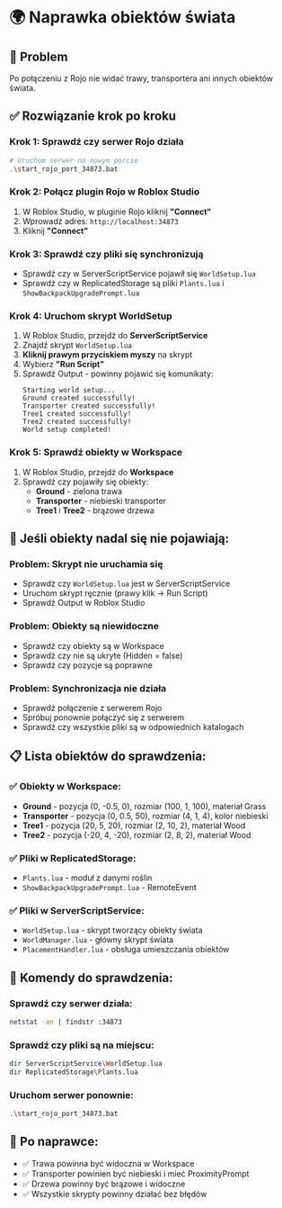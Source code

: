 # 🌍 Naprawka obiektów świata

## 🚨 Problem
Po połączeniu z Rojo nie widać trawy, transportera ani innych obiektów świata.

## ✅ Rozwiązanie krok po kroku

### Krok 1: Sprawdź czy serwer Rojo działa
```bash
# Uruchom serwer na nowym porcie
.\start_rojo_port_34873.bat
```

### Krok 2: Połącz plugin Rojo w Roblox Studio
1. W Roblox Studio, w pluginie Rojo kliknij **"Connect"**
2. Wprowadź adres: `http://localhost:34873`
3. Kliknij **"Connect"**

### Krok 3: Sprawdź czy pliki się synchronizują
- Sprawdź czy w ServerScriptService pojawił się `WorldSetup.lua`
- Sprawdź czy w ReplicatedStorage są pliki `Plants.lua` i `ShowBackpackUpgradePrompt.lua`

### Krok 4: Uruchom skrypt WorldSetup
1. W Roblox Studio, przejdź do **ServerScriptService**
2. Znajdź skrypt `WorldSetup.lua`
3. **Kliknij prawym przyciskiem myszy** na skrypt
4. Wybierz **"Run Script"**
5. Sprawdź Output - powinny pojawić się komunikaty:
   ```
   Starting world setup...
   Ground created successfully!
   Transporter created successfully!
   Tree1 created successfully!
   Tree2 created successfully!
   World setup completed!
   ```

### Krok 5: Sprawdź obiekty w Workspace
1. W Roblox Studio, przejdź do **Workspace**
2. Sprawdź czy pojawiły się obiekty:
   - **Ground** - zielona trawa
   - **Transporter** - niebieski transporter
   - **Tree1** i **Tree2** - brązowe drzewa

## 🔧 Jeśli obiekty nadal się nie pojawiają:

### Problem: Skrypt nie uruchamia się
- Sprawdź czy `WorldSetup.lua` jest w ServerScriptService
- Uruchom skrypt ręcznie (prawy klik → Run Script)
- Sprawdź Output w Roblox Studio

### Problem: Obiekty są niewidoczne
- Sprawdź czy obiekty są w Workspace
- Sprawdź czy nie są ukryte (Hidden = false)
- Sprawdź czy pozycje są poprawne

### Problem: Synchronizacja nie działa
- Sprawdź połączenie z serwerem Rojo
- Spróbuj ponownie połączyć się z serwerem
- Sprawdź czy wszystkie pliki są w odpowiednich katalogach

## 📋 Lista obiektów do sprawdzenia:

### ✅ Obiekty w Workspace:
- **Ground** - pozycja (0, -0.5, 0), rozmiar (100, 1, 100), materiał Grass
- **Transporter** - pozycja (0, 0.5, 50), rozmiar (4, 1, 4), kolor niebieski
- **Tree1** - pozycja (20, 5, 20), rozmiar (2, 10, 2), materiał Wood
- **Tree2** - pozycja (-20, 4, -20), rozmiar (2, 8, 2), materiał Wood

### ✅ Pliki w ReplicatedStorage:
- `Plants.lua` - moduł z danymi roślin
- `ShowBackpackUpgradePrompt.lua` - RemoteEvent

### ✅ Pliki w ServerScriptService:
- `WorldSetup.lua` - skrypt tworzący obiekty świata
- `WorldManager.lua` - główny skrypt świata
- `PlacementHandler.lua` - obsługa umieszczania obiektów

## 🎯 Komendy do sprawdzenia:

### Sprawdź czy serwer działa:
```bash
netstat -an | findstr :34873
```

### Sprawdź czy pliki są na miejscu:
```bash
dir ServerScriptService\WorldSetup.lua
dir ReplicatedStorage\Plants.lua
```

### Uruchom serwer ponownie:
```bash
.\start_rojo_port_34873.bat
```

## 🎉 Po naprawce:
- ✅ Trawa powinna być widoczna w Workspace
- ✅ Transporter powinien być niebieski i mieć ProximityPrompt
- ✅ Drzewa powinny być brązowe i widoczne
- ✅ Wszystkie skrypty powinny działać bez błędów
